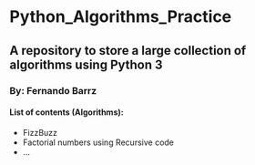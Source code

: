 # Python_Algorithms_Practice
## A repository to store a large collection of algorithms using Python 3 
### By: Fernando Barrz 
#### List of contents (Algorithms):
- FizzBuzz
- Factorial numbers using Recursive code
- ...
